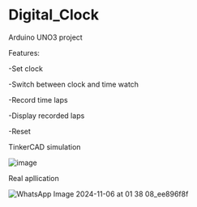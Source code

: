 # Digital_Clock
Arduino UNO3 project

Features:

-Set clock

-Switch between clock and time watch

-Record time laps

-Display recorded laps

-Reset





TinkerCAD simulation

![image](https://github.com/user-attachments/assets/5cbc21f4-4827-4324-ad82-882d263c0148)


Real apllication 

![WhatsApp Image 2024-11-06 at 01 38 08_ee896f8f](https://github.com/user-attachments/assets/1a194baf-fe74-41a1-bbe7-95398615aa11)

